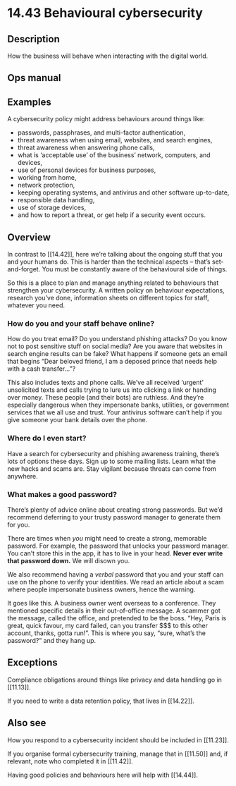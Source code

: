 # 14.43 Behavioural cybersecurity

## Description

How the business will behave when interacting with the digital world.

## Ops manual

## Examples

A cybersecurity policy might address behaviours around things like:

- passwords, passphrases, and multi-factor authentication,
- threat awareness when using email, websites, and search engines,
- threat awareness when answering phone calls,
- what is ‘acceptable use’ of the business’ network, computers, and devices,
- use of personal devices for business purposes,
- working from home,
- network protection,
- keeping operating systems, and antivirus and other software up-to-date,
- responsible data handling,
- use of storage devices,
- and how to report a threat, or get help if a security event occurs.

## Overview

In contrast to [[14.42]], here we’re talking about the ongoing stuff that you and your humans do. This is harder than the technical aspects – that’s set-and-forget. You must be constantly aware of the behavioural side of things.

So this is a place to plan and manage anything related to behaviours that strengthen your cybersecurity. A written policy on behaviour expectations, research you’ve done, information sheets on different topics for staff, whatever you need.

### How do you and your staff behave online?

How do you treat email? Do you understand phishing attacks? Do you know not to post sensitive stuff on social media? Are you aware that websites in search engine results can be fake? What happens if someone gets an email that begins “Dear beloved friend, I am a deposed prince that needs help with a cash transfer...”?

This also includes texts and phone calls. We’ve all received ‘urgent’ unsolicited texts and calls trying to lure us into clicking a link or handing over money. These people (and their bots) are ruthless. And they’re especially dangerous when they impersonate banks, utilities, or government services that we all use and trust. Your antivirus software can’t help if you give someone your bank details over the phone.

### Where do I even start?

Have a search for cybersecurity and phishing awareness training, there’s lots of options these days. Sign up to some mailing lists. Learn what the new hacks and scams are. Stay vigilant because threats can come from anywhere.

### What makes a good password?

There’s plenty of advice online about creating strong passwords. But we’d recommend deferring to your trusty password manager to generate them for you.

There are times when _you_ might need to create a strong, memorable password. For example, the password that unlocks your password manager. You can’t store this in the app, it has to live in your head. **Never ever write that password down.** We will disown you.

We also recommend having a _verbal_ password that you and your staff can use on the phone to verify your identities. We read an article about a scam where people impersonate business owners, hence the warning.

It goes like this. A business owner went overseas to a conference. They mentioned specific details in their out-of-office message. A scammer got the message, called the office, and pretended to be the boss. “Hey, Paris is great, quick favour, my card failed, can you transfer $$$ to this other account, thanks, gotta run!”. This is where you say, “sure, what’s the password?” and they hang up.

## Exceptions

Compliance obligations around things like privacy and data handling go in [[11.13]].

If you need to write a data retention policy, that lives in [[14.22]].

## Also see

How you respond to a cybersecurity incident should be included in [[11.23]].

If you organise formal cybersecurity training, manage that in [[11.50]] and, if relevant, note who completed it in [[11.42]].

Having good policies and behaviours here will help with [[14.44]].

